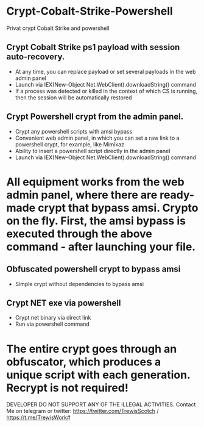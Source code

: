 # Crypt-Cobalt-Strike-Powershell
Privat crypt Cobalt Strike and powershell

## Crypt Cobalt Strike ps1 payload with session auto-recovery.
- At any time, you can replace payload or set several payloads in the web admin panel
- Launch via IEX(New-Object Net.WebClient).downloadString() command
- If a process was detected or killed in the context of which CS is running, then the session will be automatically restored

## Crypt Powershell crypt from the admin panel.
- Crypt any powershell scripts with amsi bypass
- Convenient web admin panel, in which you can set a raw link to a powershell crypt, for example, like Mimikaz
- Ability to insert a powershell script directly in the admin panel
- Launch via IEX(New-Object Net.WebClient).downloadString() command

# All equipment works from the web admin panel, where there are ready-made crypt that bypass amsi. Crypto on the fly. First, the amsi bypass is executed through the above command - after launching your file.

##  Obfuscated powershell crypt to bypass amsi
- Simple crypt without dependencies to bypass amsi

## Crypt NET exe via powershell
- Crypt net binary via direct link
- Run via powershell command

# The entire crypt goes through an obfuscator, which produces a unique script with each generation. Recrypt is not required!

DEVELOPER DO NOT SUPPORT ANY OF THE ILLEGAL ACTIVITIES. Contact Me on telegram or twitter: https://twitter.com/TrewisScotch / https://t.me/TrewisWork#

